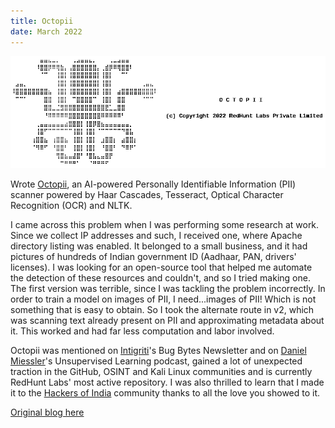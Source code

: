 ```yaml
---
title: Octopii
date: March 2022
---
```


![Octopii banner](assets/images/octopii_banner.png "Octopii banner")

Wrote [Octopii](https://github.com/redhuntlabs/Octopii), an AI-powered Personally Identifiable Information (PII) scanner powered by Haar Cascades, Tesseract, Optical Character Recognition (OCR) and NLTK. 

I came across this problem when I was performing some research at work. Since we collect IP addresses and such, I received one,
where Apache directory listing was enabled. It belonged to a small business, and it had pictures of hundreds of Indian government ID (Aadhaar, PAN, drivers' licenses). I was looking for an open-source tool that helped me automate the detection of these resources and couldn't, and so I tried making one. The first version was terrible, since I was tackling the problem incorrectly. In order to train
a model on images of PII, I need...images of PII! Which is not something that is easy to obtain. So I took the alternate route in v2,
which was scanning text already present on PII and approximating metadata about it. This worked and had far less computation and labor
involved.

Octopii was mentioned on [Intigriti](https://web.archive.org/web/20230330051810/https://blog.intigriti.com/2022/05/25/bug-bytes-171-new-android-web-views-attacks-arbitrary-file-theft-on-android-scanning-for-pii-in-images/)'s Bug Bytes Newsletter and on [Daniel Miessler](https://web.archive.org/web/20230518020819/https://danielmiessler.com/podcast/no-359-whatsleak-cctv-ban-meta-threats/)'s Unsupervised Learning podcast, gained a lot of unexpected traction in the GitHub, OSINT and Kali Linux communities and is currently RedHunt Labs' most active repository. I was also thrilled to learn that I made it to the [Hackers of India](https://hackingarchivesofindia.com/hacker/owais_shaikh/) community thanks to all the love you showed to it.

[Original blog here](https://redhuntlabs.com/blog/octopii-an-opensource-pii-scanner-for-images.html)